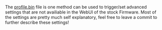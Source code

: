The [profile.bin](profile.bin) file is one method can be used to trigger/set advanced settings that are not availiable in the WebUI of the stock Firmware. Most of the settings are pretty much self explanatory, feel free to leave a commit to further describe these settings!


